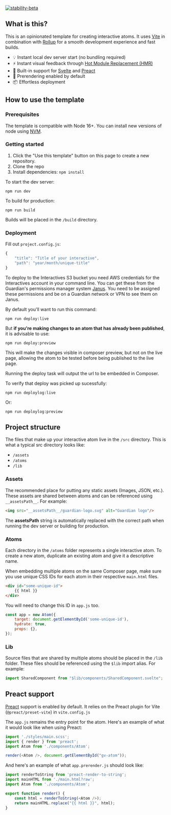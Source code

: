 [![stability-beta](https://img.shields.io/badge/stability-beta-33bbff.svg)](https://github.com/mkenney/software-guides/blob/master/STABILITY-BADGES.md#beta)

## What is this?

This is an opinionated template for creating interactive atoms. It uses [Vite](https://vitejs.dev/) in combination with [Rollup](https://rollupjs.org/guide/en/) for a smooth development experience and fast builds.

* 💡 Instant local dev server start (no bundling required)
* ⚡️ Instant visual feedback through [Hot Module Replacement (HMR)](https://vitejs.dev/guide/features.html#hot-module-replacement)
* 🔧 Built-in support for [Svelte](https://svelte.dev/) and [Preact](https://preactjs.com/)
* 📝 Prerendering enabled by default
* 📦 Effortless deployment


## How to use the template

### Prerequisites
The template is compatible with Node 16+. You can install new versions of node using [NVM](https://github.com/nvm-sh/nvm#installing-and-updating). 

### Getting started

1. Click the "Use this template" button on this page to create a new repository.
2. Clone the repo 
3. Install dependencies: `npm install`

To start the dev server:
```
npm run dev
```

To build for production:
```
npm run build
```

Builds will be placed in the `/build` directory.

### Deployment

Fill out `project.config.js`:

```js
{
    "title": "Title of your interactive",
    "path": "year/month/unique-title"
}
```

To deploy to the Interactives S3 bucket you need AWS credentials for the Interactives account in your command line. You can get these from the Guardian's permissions manager system [Janus](https://janus.gutools.co.uk/). You need to be assigned these permissions and be on a Guardian network or VPN to see them on Janus. 

By default you'll want to run this command:
```
npm run deploy:live
```

But __if you're making changes to an atom that has already been published__, it is advisable to use:
```
npm run deploy:preview
```

This will make the changes visible in composer preview, but not on the live page, allowing the atom to be tested before being published to the live page.

Running the deploy task will output the url to be embedded in Composer.

To verify that deploy was picked up sucessfully:
```
npm run deploylog:live
```
Or:
```
npm run deploylog:preview
```

## Project structure

The files that make up your interactive atom live in the `/src` directory. This is what a typical src directory looks like:

* `/assets`
* `/atoms`
* `/lib`

### Assets
The recommended place for putting any static assets (Images, JSON, etc.). These assets are shared between atoms and can be referenced using `__assetsPath__`. For example:

```html
<img src="__assetsPath__/guardian-logo.svg" alt="Guardian logo"/>
```
The __assetsPath__ string is automatically replaced with the correct path when running the dev server or building for production.  

### Atoms
Each directory in the `/atoms` folder represents a single interactive atom. To create a new atom, duplicate an existing atom and give it a descriptive name.

When embedding multiple atoms on the same Composer page, make sure you use unique CSS IDs for each atom in their respective `main.html` files.

```html
<div id="some-unique-id">
    {{ html }}
</div>
```

You will need to change this ID in `app.js` too.

```js
const app = new Atom({
    target: document.getElementById('some-unique-id'),
    hydrate: true,
    props: {},
});
```

### Lib
Source files that are shared by multiple atoms should be placed in the `/lib` folder. These files should be referenced using the `$lib` import alias. For example:

```js
import SharedComponent from "$lib/components/SharedComponent.svelte";
```

## Preact support

[Preact](https://preactjs.com/) support is enabled by default. It relies on the Preact plugin for Vite (`@preact/preset-vite`) in `vite.config.js`

The `app.js` remains the entry point for the atom. Here's an example of what it would look like when using Preact:

```js
import './styles/main.scss';
import { render } from 'preact';
import Atom from './components/Atom';

render(<Atom />, document.getElementById("gv-atom"));
```

And here's an example of what `app.prerender.js` should look like:

```js
import renderToString from 'preact-render-to-string';
import mainHTML from './main.html?raw';
import Atom from './components/Atom';

export function render() {
    const html = renderToString(<Atom />);
    return mainHTML.replace("{{ html }}", html);
}
```
